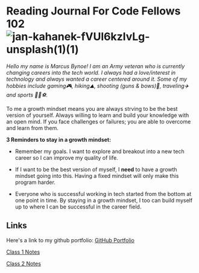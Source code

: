 # Reading Journal For Code Fellows 102 ![jan-kahanek-fVUl6kzIvLg-unsplash(1)(1)](https://user-images.githubusercontent.com/118087203/201806866-c505fa26-a698-4956-8295-8fd8efb9f823.jpg)

*Hello my name is Marcus Bynoe! I am an Army veteran who is currently changing careers into the tech world. I always had a love/interest in technology and always wanted a career centered around it. Some of my hobbies include gaming🎮, hiking⛰️, shooting (guns & bows)🏹, traveling✈️ and sports 🏈🏀⚽.*

To me a growth mindset means you are always strving to be the best version of yourself. Always willing to learn and build your knowledge with an open mind. If you face challenges or failures; you are able to overcome and learn from them.

**3 Reminders to stay in a growth mindset:**

- Remember my goals. I want to explore and breakout into a new tech career so I can improve my quality of life.

- If I want to be the best version of myself, I **need** to have a growth mindset going into this. Having a fixed mindset will only make this program harder.  

- Everyone who is successful working in tech started from the bottom at one point in time. By staying in a growth mindset, I too can build myself up to where I can be successful in the career field.  

## Links

Here's a link to my github portfolio: [GitHub Portfolio](https://github.com/marcusbynoe/reading-notes)

[Class 1 Notes](https://marcusbynoe.github.io/reading-notes/class1)

[Class 2 Notes](https://marcusbynoe.github.io/reading-notes/class2)
